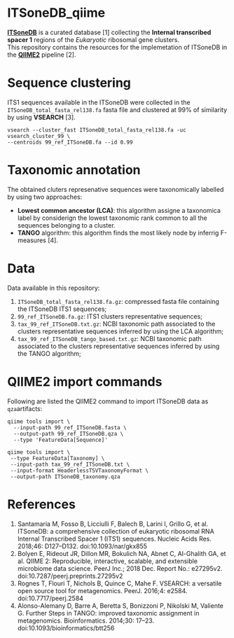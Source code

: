 # ITSoneDB_qiime
[**ITSoneDB**](http://itsonedb.cloud.ba.infn.it) is a curated database [1] collecting the **Internal transcribed spacer 1** regions of the *Eukaryotic* ribosomal gene clusters.  
This repository contains the resources for the implemetation of ITSoneDB in the [**QIIME2**](https://qiime2.org) pipeline [2]. 

# Sequence clustering
ITS1 sequences available in the ITSoneDB were collected in the `ITSoneDB_total_fasta_rel138.fa` fasta file and clustered at 99% of similarity by using **VSEARCH** [3].
```
vsearch --cluster_fast ITSoneDB_total_fasta_rel138.fa -uc vsearch_cluster_99 \
--centroids 99_ref_ITSoneDB.fa --id 0.99
```
# Taxonomic annotation
The obtained cluters represenative sequences were taxonomically labelled by using two approaches:  
* **Lowest common ancestor (LCA)**: this algorithm assigne a taxonomica label by considerign the lowest taxonomic rank common to all the sequences belonging to a cluster.   
* **TANGO** algorithm: this algorithm finds the most likely node by inferrig F-measures [4].  

# Data
Data available in this repository:  
1. `ITSoneDB_total_fasta_rel138.fa.gz`: compressed fasta file containing the ITSoneDB ITS1 sequences;  
2. `99_ref_ITSoneDB.fa.gz`: ITS1 clusters representative sequences;  
3. `tax_99_ref_ITSoneDB.txt.gz`: NCBI taxonomic path associated to the clusters representative sequences inferred by using the LCA algorithm;  
4. `tax_99_ref_ITSoneDB_tango_based.txt.gz`: NCBI taxonomic path associated to the clusters representative sequences inferred by using the TANGO algorithm;  

# QIIME2 import commands
Following are listed the QIIME2 command to import ITSoneDB data as `qza`artifacts:  
```
qiime tools import \
  --input-path 99_ref_ITSoneDB.fasta \
  --output-path 99_ref_ITSoneDB.qza \
  --type 'FeatureData[Sequence]'

qiime tools import \
 --type FeatureData[Taxonomy] \
 --input-path tax_99_ref_ITSoneDB.txt \
 --input-format HeaderlessTSVTaxonomyFormat \
 --output-path ITSoneDB_taxonomy.qza
```

# References
1. Santamaria M, Fosso B, Licciulli F, Balech B, Larini I, Grillo G, et al. ITSoneDB: a comprehensive collection of eukaryotic ribosomal RNA Internal Transcribed Spacer 1 (ITS1) sequences. Nucleic Acids Res. 2018;46: D127–D132. doi:10.1093/nar/gkx855
2. Bolyen E, Rideout JR, Dillon MR, Bokulich NA, Abnet C, Al-Ghalith GA, et al. QIIME 2: Reproducible, interactive, scalable, and extensible microbiome data science. PeerJ Inc.; 2018 Dec. Report No.: e27295v2. doi:10.7287/peerj.preprints.27295v2
3. Rognes T, Flouri T, Nichols B, Quince C, Mahe F. VSEARCH: a versatile open source tool for metagenomics. PeerJ. 2016;4: e2584. doi:10.7717/peerj.2584
4. Alonso-Alemany D, Barre A, Beretta S, Bonizzoni P, Nikolski M, Valiente G. Further Steps in TANGO: improved taxonomic assignment in metagenomics. Bioinformatics. 2014;30: 17–23. doi:10.1093/bioinformatics/btt256
